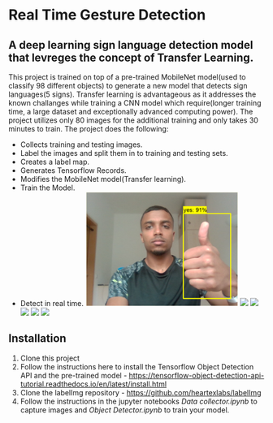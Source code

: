 # Real Time Gesture Detection
## A deep learning sign language detection model that levreges the concept of Transfer Learning.
This project is trained on top of a pre-trained MobileNet model(used to classify 98 different objects) to generate a new model that detects sign languages(5 signs). Transfer learning is advantageous as it
addresses the known challanges while training a CNN model which require(longer training time, a large dataset and exceptionally advanced computing power). The project utilizes only 80 images for the additional training and only takes 30 minutes to train.
The project does the following:
* Collects training and testing images.
* Label the images and split them in to training and testing sets.
* Creates a label map.
* Generates Tensorflow Records.
* Modifies the MobileNet model(Transfer learning).
* Train the Model.
* Detect in real time.
 <img src="./Assets/object-detection-yy.png" width=300>  <img src="object-detection-al.png" width=300>  <img src="object-detection-ner.png" width=300>
  <img src="object-detection-nel.png" width=300>  <img src="object-detection-mr.png" width=300>  <img src="object-detection-nr.png" width=300>
## Installation
1. Clone this project
2. Follow the instructions here to install the Tensorflow Object Detection API and the pre-trained model - https://tensorflow-object-detection-api-tutorial.readthedocs.io/en/latest/install.html
3. Clone the labelImg repository - https://github.com/heartexlabs/labelImg
4. Follow the instructions in the jupyter notebooks *Data collector.ipynb* to capture images and *Object Detector.ipynb* to train your model. 
 

 